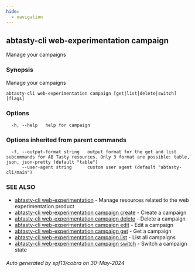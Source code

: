 ```yaml
---
hide:
  - navigation
---
```

## abtasty-cli web-experimentation campaign

Manage your campaigns

### Synopsis

Manage your campaigns

```
abtasty-cli web-experimentation campaign [get|list|delete|switch] [flags]
```

### Options

```
  -h, --help   help for campaign
```

### Options inherited from parent commands

```
  -f, --output-format string   output format for the get and list subcommands for AB Tasty resources. Only 3 format are possible: table, json, json-pretty (default "table")
      --user-agent string      custom user agent (default "abtasty-cli/main")
```

### SEE ALSO

* [abtasty-cli web-experimentation](abtasty-cli_web-experimentation.md)	 - Manage resources related to the web experimentation product
* [abtasty-cli web-experimentation campaign create](abtasty-cli_web-experimentation_campaign_create.md)	 - Create a campaign
* [abtasty-cli web-experimentation campaign delete](abtasty-cli_web-experimentation_campaign_delete.md)	 - Delete a campaign
* [abtasty-cli web-experimentation campaign edit](abtasty-cli_web-experimentation_campaign_edit.md)	 - Edit a campaign
* [abtasty-cli web-experimentation campaign get](abtasty-cli_web-experimentation_campaign_get.md)	 - Get a campaign
* [abtasty-cli web-experimentation campaign list](abtasty-cli_web-experimentation_campaign_list.md)	 - List all campaigns
* [abtasty-cli web-experimentation campaign switch](abtasty-cli_web-experimentation_campaign_switch.md)	 - Switch a campaign state

###### Auto generated by spf13/cobra on 30-May-2024
